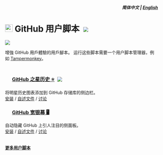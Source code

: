 <div align="right">
<h5>简体中文 | <a href="../../#readme">English</a></h5>
</div>

# <img width=25 style="margin-bottom: -1px" src="https://github.githubassets.com/favicons/favicon.png"> GitHub 用户脚本 &nbsp;[![](https://img.shields.io/twitter/url/http/shields.io.svg?style=social)](https://twitter.com/intent/tweet?text=检查这些%20GitHub%20用户脚本%21&url=https://github.com/adamlui/userscripts/tree/master/github&hashtags=greasemonkey,userscript,javascript,github)

[![](https://img.shields.io/badge/许可证-MIT-green.svg?logo=internetarchive&logoColor=white&labelColor=464646&style=for-the-badge)](LICENSE.md)

增強 GitHub 用戶體驗的用戶腳本。 运行这些脚本需要一个用户脚本管理器，例如 [Tampermonkey](https://www.tampermonkey.net/)。

<img height=10px width="100%" src="https://raw.githubusercontent.com/andreasbm/readme/master/assets/lines/aqua.png">

### <img width=17 style="margin: 0 1px -1px" src="https://github.githubassets.com/favicons/favicon.png"> [GitHub 之星历史 ⭐](../../github-star-history) <a href="https://github.com/awesome-scripts/awesome-userscripts#github"><img src="https://awesome.re/mentioned-badge.svg" style="margin:0 0 -2px 5px"></a>

将明星历史图表添加到 GitHub 存储库的侧边栏。<br>
[安装](../../github-star-history#-installation) /
[自述文件](../../github-star-history#readme) /
[讨论](https://github.com/adamlui/github-star-history/discussions)

### <img width=17 style="margin: 0 1px -1px" src="https://github.githubassets.com/favicons/favicon.png"> [GitHub 宽银幕 🖥️](../../github-widescreen)

自动隐藏 GitHub 上引人注目的侧面板。<br>
[安装](../../github-widescreen#-installation) /
[自述文件](../../github-widescreen#readme) /
[讨论](https://github.com/adamlui/github-widescreen/discussions)

<img height=6px width="100%" src="https://raw.githubusercontent.com/andreasbm/readme/master/assets/lines/aqua.png">

<a href="https://github.com/adamlui/userscripts">**更多用户脚本**</a>
